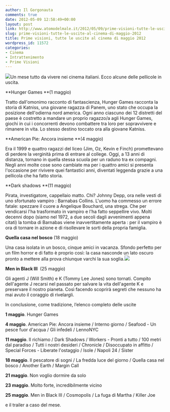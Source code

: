 ```yaml
---
author: Il Gorgonauta
comments: true
date: 2012-05-09 12:58:49+00:00
layout: post
link: http://www.atomodelmale.it/2012/05/09/prime-visioni-tutte-le-uscite-al-cinema-di-maggio-2012/
slug: prime-visioni-tutte-le-uscite-al-cinema-di-maggio-2012
title: Prime visioni, tutte le uscite al cinema di maggio 2012
wordpress_id: 11572
categories:
- Cinema
- Intrattenimento
- Prime Visioni
---
```


[![](http://www.atomodelmale.it/wp-content/uploads/2012/05/hunger-games-300x187.jpg)](http://www.atomodelmale.it/wp-content/uploads/2012/05/hunger-games.jpg)Un mese tutto da vivere nei cinema italiani. Ecco alcune delle pellicole in uscita.

**Hunger Games **(1 maggio)

Tratto dall'omonimo racconto di fantascienza, Hunger Games racconta la storia di Katniss, una giovane ragazza di Panem, uno stato che occupa la posizione dell'odierna nord america. Ogni anno ciascuno dei 12 distretti del paese è costretto a mandare un proprio ragazzo/a agli Hunger Games, giochi in cui i concorrenti devono combattere tra loro per sopravvivere e rimanere in vita. Lo stesso destino toccato ora alla giovane Katniss.

**American Pie: Ancora insieme **(4 maggio)

Era il 1999 e quattro ragazzi del liceo (Jim, Oz, Kevin e Finch) promettevano di perdere la verginità prima di entrare al college. Oggi, a 13 anni di distanza, tornano in quella stessa scuola per un raduno tra ex compagni. Negli anni molte cose sono cambiate ma per i quattro amici si presenta l'occasione per rivivere quei fantastici anni, diventati leggenda grazie a una pellicola che ha fatto storia.


**Dark shadows **(11 maggio)

Pirata, investigatore, cappellaio matto. Chi? Johnny Depp, ora nelle vesti di uno sfortunato vampiro : Barnabas Collins. L'uomo ha commesso un errore fatale: spezzare il cuore a Angelique Bouchard, una strega. Che per vendicarsi l'ha trasformato in vampiro e l'ha fatto seppellire vivo. Molti decenni dopo (siamo nel 1972, a due secoli dagli avvenimenti appena citati) la tomba di Barnabas viene inavvertitamente aperta : per il vampiro è ora di tornare in azione e di risollevare le sorti della propria famiglia.

**Quella casa nel bosco** (18 maggio)

Una casa isolata in un bosco, cinque amici in vacanza. Sfondo perfetto per un film horror e di fatto è proprio così: la casa nasconde un lato oscuro pronto a mettere alla prova chiunque varchi la sua soglia.[![](http://www.atomodelmale.it/wp-content/uploads/2012/05/Men-In-Black-III-202x300.jpg)](http://www.atomodelmale.it/wp-content/uploads/2012/05/Men-In-Black-III.jpg)

**Men in Black III**  (25 maggio)

Gli agenti J (Will Smith) e K (Tommy Lee Jones) sono tornati. Compito dell'agente J recarsi nel passato per salvare la vita dell'agente K e preservare il nostro pianeta. Così facendo scoprirà segreti che nessuno ha mai avuto il coraggio di rivelargli.


In conclusione, come tradizione, l’elenco completo delle uscite


**1 maggio**. Hunger Games

**4 maggio**. American Pie: Ancora insieme / Interno giorno / Seafood - Un pesce fuor d'acqua / Gli infedeli / LennoNYC

**11 maggio**. Il richiamo / Dark Shadows / Workers - Pronti a tutto / 100 metri dal paradiso / Tutti i nostri desideri / Chronicle / Disoccupato in affitto / Special Forces - Liberate l'ostaggio / Isole / Napoli 24 / Sister

**18 maggio**. Il pescatore di sogni / La fredda luce del giorno / Quella casa nel bosco / Another Earth / Margin Call

**21 maggio**. Non voglio dormire da solo

**23 maggio**. Molto forte, incredibilmente vicino

**25 maggio**. Men in Black III / Cosmopolis / La fuga di Martha / Killer Joe


e il trailer a caso del mese.



